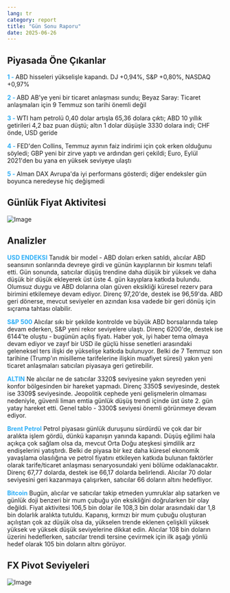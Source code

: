 ```yaml
---
lang: tr
category: report
title: "Gün Sonu Raporu"
date: 2025-06-26
---
```



<h2>Piyasada Öne Çıkanlar</h2>
<strong style="color: #2caef7;">1 - </strong> ABD hisseleri yükselişle kapandı. DJ +0,94%, S&P +0,80%, NASDAQ +0,97%

<strong style="color: #2caef7;">2 - </strong> ABD AB'ye yeni bir ticaret anlaşması sundu; Beyaz Saray: Ticaret anlaşmaları için 9 Temmuz son tarihi önemli değil 


<strong style="color: #2caef7;">3 - </strong> WTI ham petrolü 0,40 dolar artışla 65,36 dolara çıktı; ABD 10 yıllık getirileri 4,2 baz puan düştü; altın 1 dolar düşüşle 3330 dolara indi; CHF önde, USD geride

<strong style="color: #2caef7;">4 - </strong> FED'den Collins, Temmuz ayının faiz indirimi için çok erken olduğunu söyledi; GBP yeni bir zirve yaptı ve ardından geri çekildi; Euro, Eylül 2021'den bu yana en yüksek seviyeye ulaştı

<strong style="color: #2caef7;">5 - </strong> Alman DAX Avrupa'da iyi performans gösterdi; diğer endeksler gün boyunca neredeyse hiç değişmedi



<h2>Günlük Fiyat Aktivitesi</h2>
<img src="https://markleighedu.github.io/img/Jun-2025/26-Jun-2025/price.jpg" alt="Image"/>

<h2>Analizler</h2>
<strong style="color: #2caef7;">USD ENDEKSI</strong> Tanıdık bir model - ABD doları erken satıldı, alıcılar ABD seansının sonlarında devreye girdi ve günün kayıplarının bir kısmını telafi etti. Gün sonunda, satıcılar düşüş trendine daha düşük bir yüksek ve daha düşük bir düşük ekleyerek üst üste 4. gün kayıplara katkıda bulundu. Olumsuz duygu ve ABD dolarına olan güven eksikliği küresel rezerv para birimini etkilemeye devam ediyor. Direnç 97,20'de, destek ise 96,59'da. ABD geri dönerse, mevcut seviyeler en azından kısa vadede bir geri dönüş için sıçrama tahtası olabilir.

<strong style="color: #2caef7;">S&P 500</strong> Alıcılar sıkı bir şekilde kontrolde ve büyük ABD borsalarında talep devam ederken, S&P yeni rekor seviyelere ulaştı. Direnç 6200'de, destek ise 6144'te oluştu - bugünün açılış fiyatı. Haber yok, iyi haber tema olmaya devam ediyor ve zayıf bir USD ile güçlü hisse senetleri arasındaki geleneksel ters ilişki de yükselişe katkıda bulunuyor. Belki de 7 Temmuz son tarihine (Trump'ın misilleme tarifelerine ilişkin muafiyet süresi) yakın yeni ticaret anlaşmaları satıcıları piyasaya geri getirebilir.

<strong style="color: #2caef7;">ALTIN</strong> Ne alıcılar ne de satıcılar 3320$ seviyesine yakın seyreden yeni konfor bölgesinden bir hareket yapmadı. Direnç 3350$ seviyesinde, destek ise 3309$ seviyesinde. Jeopolitik cephede yeni gelişmelerin olmaması nedeniyle, güvenli liman emtia günlük düşüş trendi içinde üst üste 2. gün yatay hareket etti. Genel tablo - 3300$ seviyesi önemli görünmeye devam ediyor.

<strong style="color: #2caef7;">Brent Petrol</strong> Petrol piyasası günlük duruşunu sürdürdü ve çok dar bir aralıkta işlem gördü, dünkü kapanışın yanında kapandı. Düşüş eğilimi hala açıkça çok sağlam olsa da, mevcut Orta Doğu ateşkesi şimdilik arz endişelerini yatıştırdı. Belki de piyasa bir kez daha küresel ekonomik yavaşlama olasılığına ve petrol fiyatını etkileyen katkıda bulunan faktörler olarak tarife/ticaret anlaşması senaryosundaki yeni bölüme odaklanacaktır. Direnç 67,77 dolarda, destek ise 66,17 dolarda belirlendi. Alıcılar 70 dolar seviyesini geri kazanmaya çalışırken, satıcılar 66 doların altını hedefliyor.

<strong style="color: #2caef7;">Bitcoin</strong> Bugün, alıcılar ve satıcılar takip etmeden yumruklar alıp satarken ve günlük doji benzeri bir mum çubuğu yön eksikliğini doğrularken bir olay değildi. Fiyat aktivitesi 106,5 bin dolar ile 108,3 bin dolar arasındaki dar 1,8 bin dolarlık aralıkta tutuldu. Kapanış, kırmızı bir mum çubuğu oluşturan açılıştan çok az düşük olsa da, yükselen trende eklenen çelişkili yüksek yüksek ve yüksek düşük seviyelerine dikkat edin. Alıcılar 108 bin doların üzerini hedeflerken, satıcılar trendi tersine çevirmek için ilk aşağı yönlü hedef olarak 105 bin doların altını görüyor.



<h2>FX Pivot Seviyeleri</h2>
<img src="https://markleighedu.github.io/img/Jun-2025/26-Jun-2025/pivot.jpg" alt="Image"/>